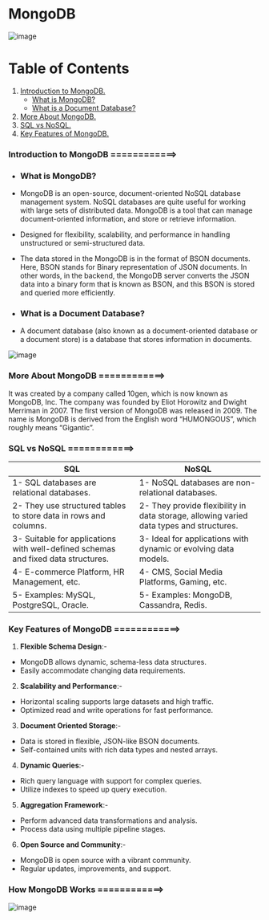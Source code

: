 # MongoDB
![image](https://github.com/user-attachments/assets/e2e99977-f662-4226-b16f-a9b09b7bcdb1)

# Table of Contents
1. [Introduction to MongoDB.](#MongoDB)
   - [What is MongoDB?](#MongoDB)
   - [What is a Document Database?](#Document)
2. [More About MongoDB.](#moreknowledge)
3. [SQL vs NoSQL.](#Compare)
4. [Key Features of MongoDB.](#Keymongodb)




 
 
### Introduction to MongoDB ============>

- ### What is MongoDB?

- MongoDB is an open-source, document-oriented NoSQL database management system. NoSQL databases are quite useful for working with large sets of distributed data. MongoDB is a tool that can manage document-oriented information, and store or retrieve information. 
- Designed for flexibility, scalability, and performance in handling unstructured or semi-structured data.
- The data stored in the MongoDB is in the format of BSON documents. Here, BSON stands for Binary representation of JSON documents. In other words, in the backend, the MongoDB server converts the JSON data into a binary form that is known as BSON, and this BSON is stored and queried more efficiently.


- ### What is a Document Database?
- A document database (also known as a document-oriented database or a document store) is a database that stores information in documents.


![image](https://github.com/user-attachments/assets/84bdf8ef-fe10-4aba-88a1-282d2f890f40)


### More About MongoDB ============>
It was created by a company called 10gen, which is now known as MongoDB, Inc. The company was founded by Eliot Horowitz and Dwight Merriman in 2007. The first version of MongoDB was released in 2009. The name is MongoDB is derived from the English word “HUMONGOUS”, which roughly means “Gigantic”.





### SQL vs NoSQL ============>

|                               **SQL**                                              |                                  **NoSQL**                          |
|------------------------------------------------------------------------------------|---------------------------------------------------------------------|
|1- SQL databases are relational databases.                                          |1- NoSQL databases are non-relational databases. |
|2- They use structured tables to store data in rows and columns.                    |2- They provide flexibility in data storage, allowing varied data types and structures.|
|3- Suitable for applications with well-defined schemas and fixed data structures.   |3- Ideal for applications with dynamic or evolving data models. |
|4- E-commerce Platform, HR Management, etc.                                         |4- CMS, Social Media Platforms, Gaming, etc.|
|5- Examples: MySQL, PostgreSQL, Oracle.                                             |5- Examples: MongoDB, Cassandra, Redis. |


### Key Features of MongoDB ============>
1. **Flexible Schema Design**:-
- MongoDB allows dynamic, schema-less data structures.
- Easily accommodate changing data requirements.
2. **Scalability and Performance**:-
- Horizontal scaling supports large datasets and high traffic.
- Optimized read and write operations for fast performance.
3. **Document Oriented Storage**:-
- Data is stored in flexible, JSON-like BSON documents.
- Self-contained units with rich data types and nested arrays.
4. **Dynamic Queries**:-
- Rich query language with support for complex queries.
- Utilize indexes to speed up query execution.
5. **Aggregation Framework**:-
- Perform advanced data transformations and analysis.
- Process data using multiple pipeline stages.
6. **Open Source and Community**:-
- MongoDB is open source with a vibrant community.
- Regular updates, improvements, and support.

### How MongoDB Works ============>

![image](https://github.com/user-attachments/assets/f626df8b-f2a5-4fb9-aae1-8fab43f7fb4a)



  


